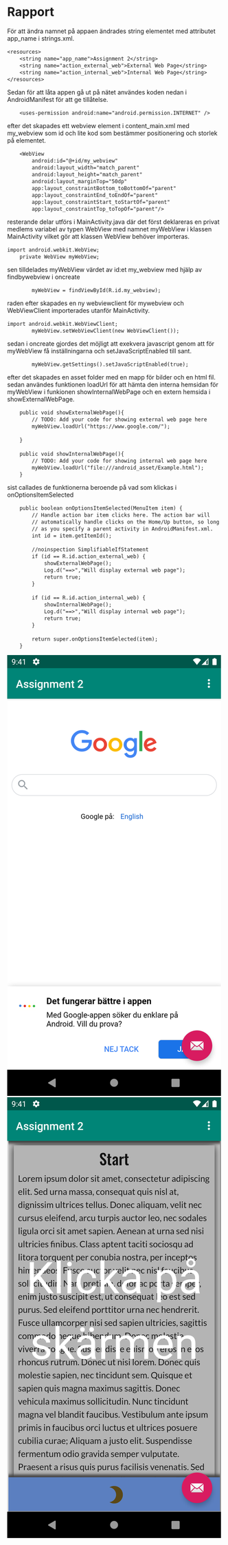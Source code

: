 
# Rapport

För att ändra namnet på appaen ändrades string elementet med attributet app_name i strings.xml.
```
<resources>
    <string name="app_name">Assignment 2</string>
    <string name="action_external_web">External Web Page</string>
    <string name="action_internal_web">Internal Web Page</string>
</resources>
```
Sedan för att låta appen gå ut på nätet användes koden nedan i AndroidManifest för att ge tillåtelse.
```
    <uses-permission android:name="android.permission.INTERNET" />
```
efter det skapades ett webview element i content_main.xml med my_webview som id och lite kod som bestämmer positionering och storlek på elementet.
```
    <WebView
        android:id="@+id/my_webview"
        android:layout_width="match_parent"
        android:layout_height="match_parent"
        android:layout_marginTop="50dp"
        app:layout_constraintBottom_toBottomOf="parent"
        app:layout_constraintEnd_toEndOf="parent"
        app:layout_constraintStart_toStartOf="parent"
        app:layout_constraintTop_toTopOf="parent"/>
```
resterande delar utförs i MainActivity.java där det först deklareras en privat medlems variabel av typen WebView med namnet myWebView i klassen MainActivity vilket gör att klassen WebView behöver importeras.
```
import android.webkit.WebView;
    private WebView myWebView;
```
sen tilldelades myWebView värdet av id:et my_webview med hjälp av findbywebview i oncreate
```
        myWebView = findViewById(R.id.my_webview);
```
raden efter skapades en ny webviewclient för mywebview och WebViewClient importerades utanför MainActivity. 
```
import android.webkit.WebViewClient;
        myWebView.setWebViewClient(new WebViewClient());
```
sedan i oncreate gjordes det möjligt att exekvera javascript genom att för myWebView få inställningarna och setJavaScriptEnabled till sant.
```
        myWebView.getSettings().setJavaScriptEnabled(true);
```
efter det skapades en asset folder med en mapp för bilder och en html fil.
sedan användes funktionen loadUrl för att hämta den interna hemsidan för myWebView i funkionen showInternalWebPage och en extern hemsida i showExternalWebPage.
```
    public void showExternalWebPage(){
        // TODO: Add your code for showing external web page here
        myWebView.loadUrl("https://www.google.com/");

    }

    public void showInternalWebPage(){
        // TODO: Add your code for showing internal web page here
        myWebView.loadUrl("file:///android_asset/Example.html");
    }
```
sist callades de funktionerna beroende på vad som klickas i onOptionsItemSelected
```
    public boolean onOptionsItemSelected(MenuItem item) {
        // Handle action bar item clicks here. The action bar will
        // automatically handle clicks on the Home/Up button, so long
        // as you specify a parent activity in AndroidManifest.xml.
        int id = item.getItemId();

        //noinspection SimplifiableIfStatement
        if (id == R.id.action_external_web) {
            showExternalWebPage();
            Log.d("==>","Will display external web page");
            return true;
        }

        if (id == R.id.action_internal_web) {
            showInternalWebPage();
            Log.d("==>","Will display internal web page");
            return true;
        }

        return super.onOptionsItemSelected(item);
    }
```

![](Externalscreenshot.png)
![](Internalscreenshot.png)
